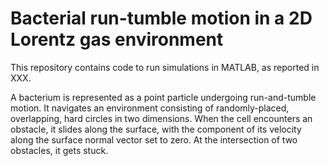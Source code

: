 # Bacterial run-tumble motion in a 2D Lorentz gas environment
This repository contains code to run simulations in MATLAB, as reported in XXX.

A bacterium is represented as a point particle undergoing run-and-tumble motion. It navigates an environment consisting of randomly-placed, overlapping, hard circles in two dimensions. When the cell encounters an obstacle, it slides along the surface, with the component of its velocity along the surface normal vector set to zero. At the intersection of two obstacles, it gets stuck.